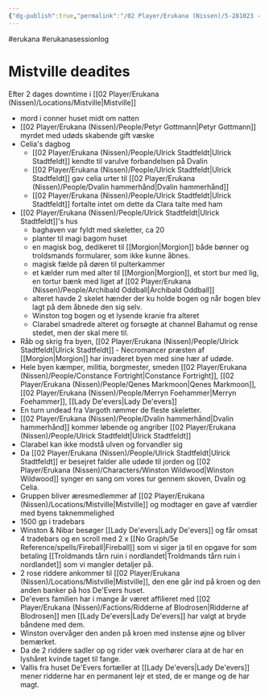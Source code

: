 ```yaml
---
{"dg-publish":true,"permalink":"/02 Player/Erukana (Nissen)/5-281023 - Changer of time session 5.sync-conflict-20241119-184958-V66FTQD/"}
---
```


#erukana #erukanasessionlog 

# Mistville deadites

Efter 2 dages downtime i [[02 Player/Erukana (Nissen)/Locations/Mistville\|Mistville]] 

- mord i conner huset midt om natten 
- [[02 Player/Erukana (Nissen)/People/Petyr Gottmann\|Petyr Gottmann]] myrdet med udøds skabende gift væske
- Celia's dagbog 
	- [[02 Player/Erukana (Nissen)/People/Ulrick Stadtfeldt\|Ulrick Stadtfeldt]] kendte til varulve forbandelsen på Dvalin
	- [[02 Player/Erukana (Nissen)/People/Ulrick Stadtfeldt\|Ulrick Stadtfeldt]] gav celia urter til [[02 Player/Erukana (Nissen)/People/Dvalin hammerhånd\|Dvalin hammerhånd]] 
	- [[02 Player/Erukana (Nissen)/People/Ulrick Stadtfeldt\|Ulrick Stadtfeldt]] fortalte intet om dette da Clara talte med ham 
- [[02 Player/Erukana (Nissen)/People/Ulrick Stadtfeldt\|Ulrick Stadtfeldt]]'s hus
	- baghaven var fyldt med skeletter, ca 20
	- planter til magi bagom huset 
	- en magisk bog, dedikeret til [[Morgion\|Morgion]] både bønner og troldsmands formularer, som ikke kunne åbnes.
	- magisk fælde på døren til pulterkammer
	- et kælder rum med alter til [[Morgion\|Morgion]], et stort bur med lig, en tortur bænk med liget af [[02 Player/Erukana (Nissen)/People/Archibald Oddball\|Archibald Oddball]] 
	- alteret havde 2 skelet hænder der ku holde bogen og når bogen blev lagt på dem åbnede den sig selv.
	- Winston tog bogen og et lysende kranie fra alteret 
	- Clarabel smadrede alteret og forsøgte at channel Bahamut og rense stedet, men der skal mere til. 
- Råb og skrig fra byen, [[02 Player/Erukana (Nissen)/People/Ulrick Stadtfeldt\|Ulrick Stadtfeldt]] - Necromancer præsten af [[Morgion\|Morgion]] har invaderet byen med sine hær af udøde.
- Hele byen kæmper, militia, borgmester, smeden [[02 Player/Erukana (Nissen)/People/Constance Fortright\|Constance Fortright]], [[02 Player/Erukana (Nissen)/People/Qenes Markmoon\|Qenes Markmoon]], [[02 Player/Erukana (Nissen)/People/Merryn Foehammer\|Merryn Foehammer]], [[Lady De'evers\|Lady De'evers]] 
- En turn undead fra Vargoth rømmer de fleste skeletter.
- [[02 Player/Erukana (Nissen)/People/Dvalin hammerhånd\|Dvalin hammerhånd]]  kommer løbende og angriber [[02 Player/Erukana (Nissen)/People/Ulrick Stadtfeldt\|Ulrick Stadtfeldt]]
- Clarabel kan ikke modstå ulven og forvandler sig 
- Da [[02 Player/Erukana (Nissen)/People/Ulrick Stadtfeldt\|Ulrick Stadtfeldt]] er besejret falder alle udøde til jorden og [[02 Player/Erukana (Nissen)/Characters/Winston Wildwood\|Winston Wildwood]] synger en sang om vores tur gennem skoven, Dvalin og Celia.
- Gruppen bliver æresmedlemmer af [[02 Player/Erukana (Nissen)/Locations/Mistville\|Mistville]] og modtager en gave af værdier med byens taknemmelighed
- 1500 gp i tradebars
- Winston & Nibar besøger [[Lady De'evers\|Lady De'evers]] og får omsat 4 tradebars og en scroll med 2 x [[No Graph/5e Reference/spells/Fireball\|Fireball]] som vi siger ja til en opgave for som betaling [[Troldmands tårn ruin i nordlandet\|Troldmands tårn ruin i nordlandet]] som vi mangler detaljer på.
- 2 rose riddere ankommer til [[02 Player/Erukana (Nissen)/Locations/Mistville\|Mistville]], den ene går ind på kroen og den anden banker på hos De'Evers huset. 
- De'evers familien har i mange år været affilieret med [[02 Player/Erukana (Nissen)/Factions/Ridderne af Blodrosen\|Ridderne af Blodrosen]] men [[Lady De'evers\|Lady De'evers]] har valgt at bryde båndene med dem. 
- Winston overvåger den anden på kroen med instense øjne og bliver bemærket.
- Da de 2 riddere sadler op og rider væk overhører clara at de har en lyshåret kvinde taget til fange. 
- Vallis fra huset De'Evers fortæller at [[Lady De'evers\|Lady De'evers]] mener ridderne har en permanent lejr et sted, de er mange og de har magt.